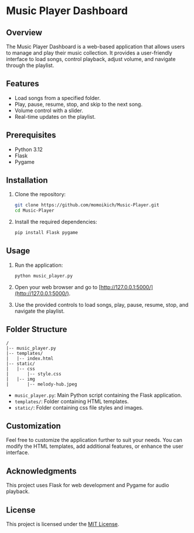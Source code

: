 

# Music Player Dashboard

## Overview

The Music Player Dashboard is a web-based application that allows users to manage and play their music collection. It provides a user-friendly interface to load songs, control playback, adjust volume, and navigate through the playlist.

## Features

- Load songs from a specified folder.
- Play, pause, resume, stop, and skip to the next song.
- Volume control with a slider.
- Real-time updates on the playlist.

## Prerequisites

- Python 3.12
- Flask
- Pygame

## Installation

1. Clone the repository:

   ```bash
   git clone https://github.com/momoikich/Music-Player.git
   cd Music-Player
   ```

2. Install the required dependencies:

   ```bash
   pip install Flask pygame
   ```

## Usage

1. Run the application:

   ```bash
   python music_player.py
   ```

2. Open your web browser and go to [http://127.0.0.1:5000/](http://127.0.0.1:5000/).

3. Use the provided controls to load songs, play, pause, resume, stop, and navigate the playlist.

## Folder Structure

```plaintext
/
|-- music_player.py
|-- templates/
|   |-- index.html
|-- static/
|   |-- css
|       |-- style.css
|   |-- img
|       |-- melody-hub.jpeg
```

- `music_player.py`: Main Python script containing the Flask application.
- `templates/`: Folder containing HTML templates.
- `static/`: Folder containing css file styles and images.

## Customization

Feel free to customize the application further to suit your needs. You can modify the HTML templates, add additional features, or enhance the user interface.

## Acknowledgments

This project uses Flask for web development and Pygame for audio playback.

## License

This project is licensed under the [MIT License](LICENSE).